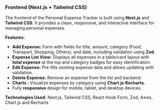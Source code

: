 

### **Frontend (Next.js + Tailwind CSS)**

The frontend of the Personal Expense Tracker is built using **Next.js**  and **Tailwind CSS**. It provides a clean, responsive, and interactive interface for managing personal expenses.

**Features:**

* **Add Expense:** Form with fields for title, amount, category (Food, Transport, Shopping, Others), and date, including validation using **Zod**.
* **Expense List View:** Displays all expenses in a table/card layout with **total expense** at the top and category badges for easy identification.
* **Edit Expense:** Pre-fills existing expense data and allows updating with validation.
* **Delete Expense:** Remove an expense from the list and backend.
* **Charts :** Visualize expenses by category using **Chart.js**  **Recharts**.
* Fully **responsive** design for mobile, tablet, and desktop devices.

**Technologies Used:**
Next.js, Tailwind CSS, React Hook Form, Zod, Axios, Chart.js and Recharts

